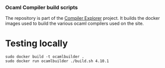 ### Ocaml Compiler build scripts

The repository is part of the [Compiler Explorer](https://godbolt.org/) project. It builds
the docker images used to build the various ocaml compilers used on the site.


# Testing locally

```
sudo docker build -t ocamlbuilder .
sudo docker run ocamlbuilder ./build.sh 4.10.1
```
